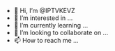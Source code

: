 - 👋 Hi, I’m @IPTVKEVZ
- 👀 I’m interested in ...
- 🌱 I’m currently learning ...
- 💞️ I’m looking to collaborate on ...
- 📫 How to reach me ...

<!---
IPTVKEVZ/IPTVKEVZ is a ✨ special ✨ repository because its `README.md` (this file) appears on your GitHub profile.
You can click the Preview link to take a look at your changes.
--->
